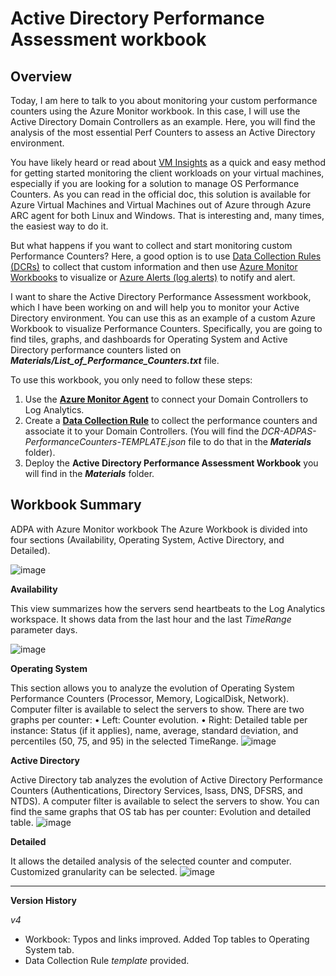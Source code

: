 # Active Directory Performance Assessment workbook
## Overview
Today, I am here to talk to you about monitoring your custom performance counters using the Azure Monitor workbook. In this case, I will use the Active Directory Domain Controllers as an example. Here, you will find the analysis of the most essential Perf Counters to assess an Active Directory environment.
 
You have likely heard or read about [VM Insights](https://learn.microsoft.com/en-us/azure/azure-monitor/vm/vminsights-overview) as a quick and easy method for getting started monitoring the client workloads on your virtual machines, especially if you are looking for a solution to manage OS Performance Counters. As you can read in the official doc, this solution is available for Azure Virtual Machines and Virtual Machines out of Azure through Azure ARC agent for both Linux and Windows. That is interesting and, many times, the easiest way to do it.

But what happens if you want to collect and start monitoring custom Performance Counters? Here, a good option is to use [Data Collection Rules (DCRs)](https://learn.microsoft.com/en-us/azure/azure-monitor/essentials/data-collection-rule-overview) to collect that custom information and then use [Azure Monitor Workbooks](https://learn.microsoft.com/en-us/azure/azure-monitor/visualize/workbooks-overview) to visualize or [Azure Alerts (log alerts)](https://learn.microsoft.com/en-us/azure/azure-monitor/alerts/alerts-overview) to notify and alert.

I want to share the Active Directory Performance Assessment workbook, which I have been working on and will help you to monitor your Active Directory environment. You can use this as an example of a custom Azure Workbook to visualize Performance Counters. Specifically, you are going to find tiles, graphs, and dashboards for Operating System and Active Directory performance counters listed on **_Materials/List_of_Performance_Counters.txt_** file.

To use this workbook, you only need to follow these steps:
1. Use the [**Azure Monitor Agent**](https://learn.microsoft.com/en-us/azure/azure-monitor/agents/azure-monitor-agent-manage?tabs=azure-portal) to connect your Domain Controllers to Log Analytics.
2. Create a [**Data Collection Rule**](https://learn.microsoft.com/en-us/azure/azure-monitor/essentials/data-collection-rule-overview?tabs=portal) to collect the performance counters and associate it to your Domain Controllers. (You will find the _DCR-ADPAS-PerformanceCounters-TEMPLATE.json_ file to do that in the **_Materials_** folder).
3. Deploy the **Active Directory Performance Assessment Workbook** you will find in the **_Materials_** folder.

## Workbook Summary
ADPA with Azure Monitor workbook
The Azure Workbook is divided into four sections (Availability, Operating System, Active Directory, and Detailed).

![image](https://github.com/dmrellan/Active-Directory-Performance-Assessment-with-Azure-Monitor-workbook/assets/35997289/eb823dfc-eeee-4e3f-baf6-e42370f1aa23)

**Availability**

This view summarizes how the servers send heartbeats to the Log Analytics workspace. It shows data from the last hour and the last _TimeRange_ parameter days.

![image](https://github.com/dmrellan/Active-Directory-Performance-Assessment-with-Azure-Monitor-workbook/assets/35997289/9e9ccf40-7da5-4b1e-8690-82121d8f7dc0)


**Operating System**

This section allows you to analyze the evolution of Operating System Performance Counters (Processor, Memory, LogicalDisk, Network).
Computer filter is available to select the servers to show.
There are two graphs per counter:
	• Left: Counter evolution.
	• Right: Detailed table per instance: Status (if it applies), name, average, standard deviation, and percentiles (50, 75, and 95) in the selected TimeRange.
![image](https://github.com/dmrellan/Active-Directory-Performance-Assessment-with-Azure-Monitor-workbook/assets/35997289/a74f71d8-87b1-4981-87b2-0b079e87c649)

**Active Directory**

Active Directory tab analyzes the evolution of Active Directory Performance Counters (Authentications, Directory Services, lsass, DNS, DFSRS, and NTDS).
A computer filter is available to select the servers to show.
You can find the same graphs that OS tab has per counter: Evolution and detailed table.
![image](https://github.com/dmrellan/Active-Directory-Performance-Assessment-with-Azure-Monitor-workbook/assets/35997289/4d51dbf3-7270-4ac8-9476-55011d16fff0)

**Detailed**

It allows the detailed analysis of the selected counter and computer. Customized granularity can be selected.
![image](https://github.com/dmrellan/Active-Directory-Performance-Assessment-with-Azure-Monitor-workbook/assets/35997289/1441c74e-3db7-489a-b09b-83e806799877)

----
**Version History**

_v4_
- Workbook: Typos and links improved. Added Top tables to Operating System tab.
- Data Collection Rule _template_ provided.
